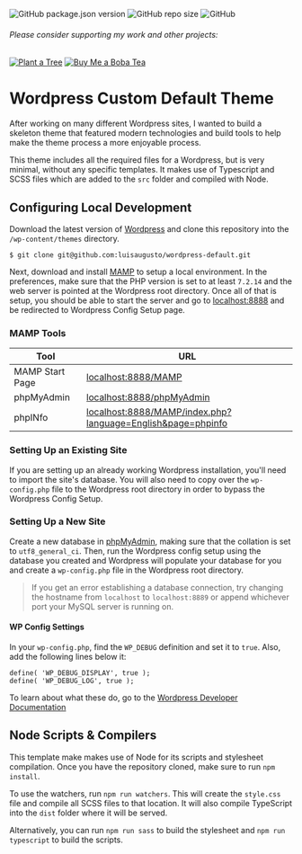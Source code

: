 ![GitHub package.json version](https://img.shields.io/github/package-json/v/luisaugusto/wordpress-default/main)
![GitHub repo size](https://img.shields.io/github/repo-size/luisaugusto/wordpress-default)
![GitHub](https://img.shields.io/github/license/luisaugusto/wordpress-default) 

###### Please consider supporting my work and other projects:

[![Plant a Tree](https://img.shields.io/badge/Plant%20a%20Tree-%F0%9F%8C%B3-green)](https://ecologi.com/luisaugusto)
[![Buy Me a Boba Tea](https://img.shields.io/badge/Buy%20Me%20a%20Boba%20Tea-🥤-yellow)](https://www.buymeacoffee.com/luiscodes)


# Wordpress Custom Default Theme

After working on many different Wordpress sites, I wanted to build a skeleton theme that featured modern technologies and build tools to help make the theme process a more enjoyable process.

This theme includes all the required files for a Wordpress, but is very minimal, without any specific templates. It makes use of Typescript and SCSS files which are added to the `src` folder and compiled with Node.

## Configuring Local Development
Download the latest version of [Wordpress](https://wordpress.org/download/) and clone this repository into the `/wp-content/themes` directory.
```
$ git clone git@github.com:luisaugusto/wordpress-default.git
```
Next, download and install [MAMP](https://www.mamp.info/en/downloads/) to setup a local environment. In the preferences, make sure that the PHP version is set to at least `7.2.14` and the web server is pointed at the Wordpress root directory. Once all of that is setup, you should be able to start the server and go to [localhost:8888](http://localhost:8888/) and be redirected to Wordpress Config Setup page.

### MAMP Tools

 Tool | URL
  --- | ---
MAMP Start Page | [localhost:8888/MAMP](http://localhost:8888/MAMP/)
phpMyAdmin | [localhost:8888/phpMyAdmin](http://localhost:8888/phpMyAdmin/)
phpINfo | [localhost:8888/MAMP/index.php?language=English&page=phpinfo](http://localhost:8888/MAMP/index.php?language=English&page=phpinfo)

### Setting Up an Existing Site

If you are setting up an already working Wordpress installation, you'll need to import the site's database. You will also need to copy over the `wp-config.php` file to the Wordpress root directory in order to bypass the Wordpress Config Setup.
 
 ### Setting Up a New Site
 
Create a new database in [phpMyAdmin](http://localhost:8888/phpMyAdmin/), making sure that the collation is set to `utf8_general_ci`. Then, run the Wordpress config setup using the database you created and Wordpress will populate your database for you and create a `wp-config.php` file in the Wordpress root directory.

> If you get an error establishing a database connection, try changing the hostname from `localhost` to `localhost:8889` or append whichever port your MySQL server is running on. 

#### WP Config Settings

In your `wp-config.php`, find the `WP_DEBUG` definition and set it to `true`. Also, add the following lines below it:

```
define( 'WP_DEBUG_DISPLAY', true );  
define( 'WP_DEBUG_LOG', true );
```

To learn about what these do, go to the [Wordpress Developer Documentation](https://developer.wordpress.org/themes/getting-started/setting-up-a-development-environment/#wp_debug)

## Node Scripts & Compilers

This template make makes use of Node for its scripts and stylesheet compilation. Once you have the repository cloned, make sure to run `npm install`.

To use the watchers, run `npm run watchers`. This will create the `style.css` file and compile all SCSS files to that location. It will also compile TypeScript into the `dist` folder where it will be served.

Alternatively, you can run `npm run sass` to build the stylesheet and `npm run typescript` to build the scripts.
